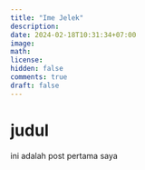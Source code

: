 ```yaml
---
title: "Ime Jelek"
description: 
date: 2024-02-18T10:31:34+07:00
image: 
math: 
license: 
hidden: false
comments: true
draft: false
---
```

# judul
ini adalah post pertama saya
